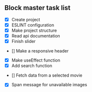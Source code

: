 
## Block master task list

- [x] Create project
- [x] ESLINT configuration
- [x] Make project structure
- [x] Read api documentation
- [x] Finish slider
- [] Make a responsive header
- [x] Make useEffect function
- [x] Add search function
- [] Fetch data from a selected movie
- [x] Span message for unavailable images
